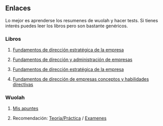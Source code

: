 ## Enlaces
Lo mejor es aprenderse los resumenes de wuolah y hacer tests. Si tienes interés puedes leer los libros pero son bastante genéricos.
### Libros
1. [Fundamentos de dirección estratégica de la empresa](https://granatensis.ugr.es/permalink/34CBUA_UGR/1p2iirq/alma991009313019704990)

1. [Fundamentos de dirección y administración de empresas](https://granatensis.ugr.es/permalink/34CBUA_UGR/1p2iirq/alma991006516529704990)
 
1. [Fundamentos de dirección estratégica de la empresa](https://granatensis.ugr.es/permalink/34CBUA_UGR/1p2iirq/alma991014296359204990)
 
1. [Fundamentos de dirección de empresas conceptos y habilidades directivas](https://granatensis.ugr.es/permalink/34CBUA_UGR/1egp27c/alma991014380958704990)

### Wuolah
   1. [Mis apuntes]()

   1. Recomendación: [Teoría/Práctica](https://wuolah.com/apuntes/ingenieria-empresa-y-sociedad?communityId=10573&f_course=1&f_community=10573&user=3236354&referral=Dnreo1)
    /
    [Examenes](https://wuolah.com/apuntes/ingenieria-empresa-y-sociedad?category=examenes&communityId=10573&f_community=10573&f_course=1&referral=Dnreo1)